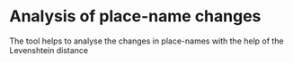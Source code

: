 # Analysis of place-name changes

The tool helps to analyse the changes in place-names with the help of the Levenshtein distance

